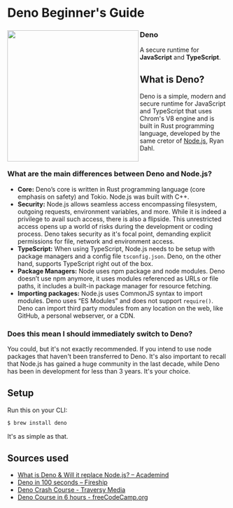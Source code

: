 # Deno Beginner's Guide
<div>
  <img align="left" width="300px" src="https://i.imgur.com/NOdthAs.png">
  <div>
    <h3>Deno</h3>
    <p>A secure runtime for <strong>JavaScript</strong> and <strong>TypeScript</strong>.</p>
  </div>
</div>

## What is Deno?
Deno is a simple, modern and secure runtime for JavaScript and TypeScript that uses Chrom's V8 engine and is built in Rust programming language, developed by the same cretor of <a href="https://github.com/pedrochamberlain/nodejs-guide">Node.js</a>, Ryan Dahl. 
<br><br>
### What are the main differences between Deno and Node.js?
- **Core:** Deno’s core is written in Rust programming language (core emphasis on safety) and Tokio. Node.js was built with C++.
- **Security:** Node.js allows seamless access encompassing filesystem, outgoing requests, environment variables, and more. While it is indeed a privilege to avail such access, there is also a flipside. This unrestricted access opens up a world of risks during the development or coding process. Deno takes security as it's  focal point, demanding explicit permissions for file, network and environment access.
- **TypeScript:** When using TypeScript, Node.js needs to be setup with package managers and a config file `tsconfig.json`. Deno, on the other hand, supports TypeScript right out of the box.
- **Package Managers:** Node uses npm package and node modules. Deno doesn’t use npm anymore, it uses modules referenced as URLs or file paths, it includes a built-in package manager for resource fetching. 
- **Importing packages:** Node.js uses CommonJS syntax to import modules. Deno uses “ES Modules” and does not support `require()`. Deno can import third party modules from any location on the web, like GitHub, a personal webserver, or a CDN.

### Does this mean I should immediately switch to Deno?
You could, but it's not exactly recommended. If you intend to use node packages that haven't been transferred to Deno. It's also important to recall that Node.js has gained a huge community in the last decade, while Deno has been in development for less than 3 years. It's your choice. 

## Setup
Run this on your CLI:
```zsh
$ brew install deno
```
It's as simple as that.

## Sources used
- [What is Deno & Will it replace Node.js? – Academind](https://www.youtube.com/watch?v=3Vl8a3zYjiw)
- [Deno in 100 seconds – Fireship](https://www.youtube.com/watch?v=F0G9lZ7gecE)
- [Deno Crash Course - Traversy Media](https://www.youtube.com/watch?v=NHHhiqwcfRM)
- [Deno Course in 6 hours - freeCodeCamp.org](https://www.youtube.com/watch?v=TQUy8ENesGY)
